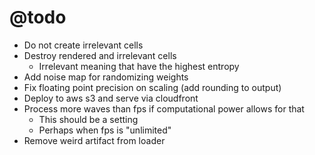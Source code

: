 # @todo
- Do not create irrelevant cells
- Destroy rendered and irrelevant cells
  - Irrelevant meaning that have the highest entropy
- Add noise map for randomizing weights
- Fix floating point precision on scaling (add rounding to output)
- Deploy to aws s3 and serve via cloudfront
- Process more waves than fps if computational power allows for that
  - This should be a setting
  - Perhaps when fps is "unlimited"
- Remove weird artifact from loader